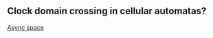 ## Clock domain crossing in cellular automatas?

[Async space](https://citeseerx.ist.psu.edu/document?repid=rep1&type=pdf&doi=2218b1203beb636c41a3d6ad9538e4a490f3f05d)
